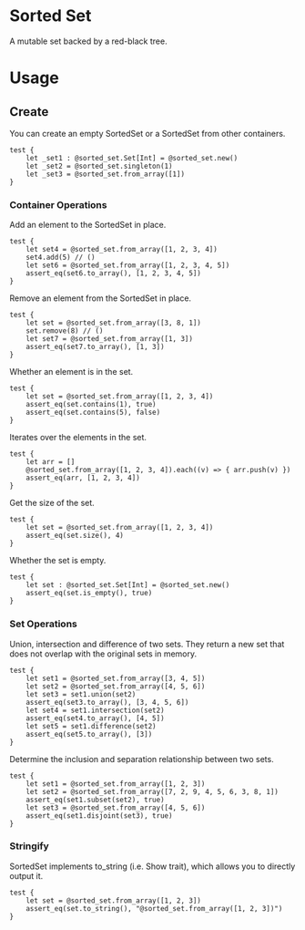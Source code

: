 # Sorted Set

A mutable set backed by a red-black tree.

# Usage

## Create

You can create an empty SortedSet or a SortedSet from other containers.

```moonbit
test {
    let _set1 : @sorted_set.Set[Int] = @sorted_set.new()
    let _set2 = @sorted_set.singleton(1)
    let _set3 = @sorted_set.from_array([1])
}
```
### Container Operations

Add an element to the SortedSet in place.

```moonbit
test {
    let set4 = @sorted_set.from_array([1, 2, 3, 4])
    set4.add(5) // ()
    let set6 = @sorted_set.from_array([1, 2, 3, 4, 5])
    assert_eq(set6.to_array(), [1, 2, 3, 4, 5])
}
```

Remove an element from the SortedSet in place.

```moonbit
test {
    let set = @sorted_set.from_array([3, 8, 1]) 
    set.remove(8) // () 
    let set7 = @sorted_set.from_array([1, 3])
    assert_eq(set7.to_array(), [1, 3])
}
```

Whether an element is in the set.

```moonbit
test {
    let set = @sorted_set.from_array([1, 2, 3, 4])
    assert_eq(set.contains(1), true)
    assert_eq(set.contains(5), false)
}
```

Iterates over the elements in the set.

```moonbit
test {
    let arr = []
    @sorted_set.from_array([1, 2, 3, 4]).each((v) => { arr.push(v) })
    assert_eq(arr, [1, 2, 3, 4])
}
```

Get the size of the set.

```moonbit
test {
    let set = @sorted_set.from_array([1, 2, 3, 4])
    assert_eq(set.size(), 4)
}
```

Whether the set is empty.

```moonbit
test {
    let set : @sorted_set.Set[Int] = @sorted_set.new()
    assert_eq(set.is_empty(), true)
}
```

### Set Operations

Union, intersection and difference of two sets. They return a new set that does not overlap with the original sets in memory.

```moonbit
test {
    let set1 = @sorted_set.from_array([3, 4, 5])
    let set2 = @sorted_set.from_array([4, 5, 6])
    let set3 = set1.union(set2)
    assert_eq(set3.to_array(), [3, 4, 5, 6])
    let set4 = set1.intersection(set2)
    assert_eq(set4.to_array(), [4, 5])
    let set5 = set1.difference(set2)
    assert_eq(set5.to_array(), [3])
}
```

Determine the inclusion and separation relationship between two sets.

```moonbit
test {
    let set1 = @sorted_set.from_array([1, 2, 3])
    let set2 = @sorted_set.from_array([7, 2, 9, 4, 5, 6, 3, 8, 1])
    assert_eq(set1.subset(set2), true)
    let set3 = @sorted_set.from_array([4, 5, 6])
    assert_eq(set1.disjoint(set3), true)
}
```

### Stringify

SortedSet implements to_string (i.e. Show trait), which allows you to directly output it.

```moonbit
test {
    let set = @sorted_set.from_array([1, 2, 3])
    assert_eq(set.to_string(), "@sorted_set.from_array([1, 2, 3])")
}
```

